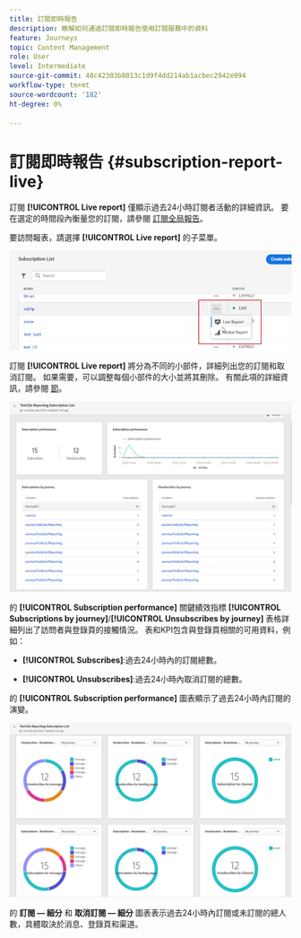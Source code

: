 ```yaml
---
title: 訂閱即時報告
description: 瞭解如何通過訂閱即時報告使用訂閱服務中的資料
feature: Journeys
topic: Content Management
role: User
level: Intermediate
source-git-commit: 40c42303b8013c1d9f4dd214ab1acbec2942e094
workflow-type: tm+mt
source-wordcount: '182'
ht-degree: 0%

---
```


# 訂閱即時報告 {#subscription-report-live}

訂閱 **[!UICONTROL Live report]** 僅顯示過去24小時訂閱者活動的詳細資訊。 要在選定的時間段內衡量您的訂閱，請參閱 [訂閱全局報告](subscription-report-global.md)。

要訪問報表，請選擇 **[!UICONTROL Live report]** 的子菜單。

![](assets/subscription_report_6.png)

訂閱 **[!UICONTROL Live report]** 將分為不同的小部件，詳細列出您的訂閱和取消訂閱。 如果需要，可以調整每個小部件的大小並將其刪除。 有關此項的詳細資訊，請參閱 [節](live-report.md)。

![](assets/subscription_report_3.png)

的 **[!UICONTROL Subscription performance]** 關鍵績效指標 **[!UICONTROL Subscriptions by journey]**/**[!UICONTROL Unsubscribes by journey]** 表格詳細列出了訪問者與登錄頁的接觸情況。 表和KPI包含與登錄頁相關的可用資料，例如：

* **[!UICONTROL Subscribes]**:過去24小時內的訂閱總數。

* **[!UICONTROL Unsubscribes]**:過去24小時內取消訂閱的總數。

的 **[!UICONTROL Subscription performance]** 圖表顯示了過去24小時內訂閱的演變。

![](assets/subscription_report_4.png)

的 **訂閱 — 細分** 和 **取消訂閱 — 細分** 圖表表示過去24小時內訂閱或未訂閱的總人數，具體取決於消息、登錄頁和渠道。

